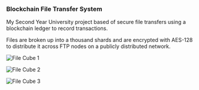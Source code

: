 ### Blockchain File Transfer System

My Second Year University project based of secure file transfers using a blockchain ledger to record transactions.

Files are broken up into a thousand shards and are encrypted with AES-128 to distribute it across FTP nodes on a publicly distributed network. 

![File Cube 1](https://github.com/WilliamThomas-sec/Blockchain-File-Transfar-System/blob/master/FileCube-img1.png)

![File Cube 2](https://github.com/WilliamThomas-sec/Blockchain-File-Transfar-System/blob/master/FileCube-img2.png)

![File Cube 3](https://github.com/WilliamThomas-sec/Blockchain-File-Transfar-System/blob/master/FileCub-img3.png)
